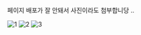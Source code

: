 페이지 배포가 잘 안돼서 사진이라도 첨부합니당 .. 

![1](https://github.com/usory/music.github.io/assets/128775714/8db6772c-b044-4c09-b95b-22d4e5034d87)
![2](https://github.com/usory/music.github.io/assets/128775714/350d6d8b-cbe4-41cb-af0c-878439fbdd9f)
![3](https://github.com/usory/music.github.io/assets/128775714/831f4320-b621-4602-996a-daccd3937e24)
